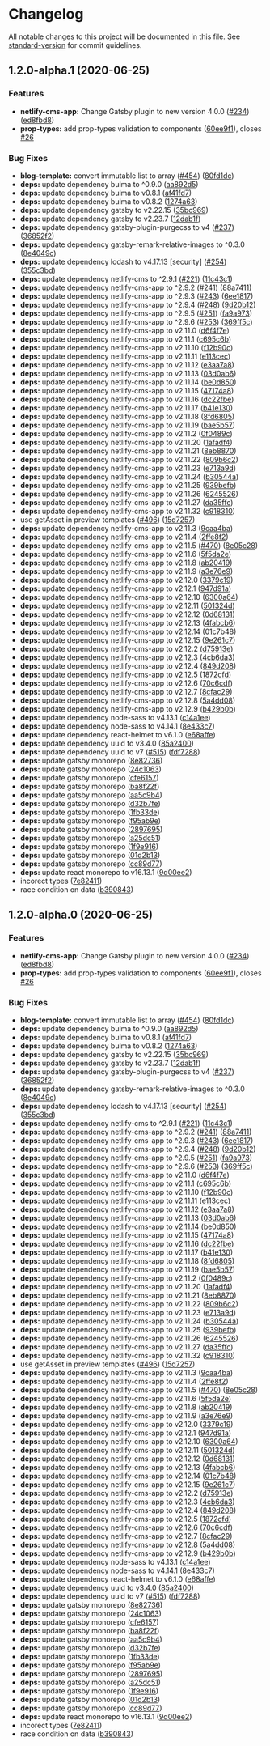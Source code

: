 # Changelog

All notable changes to this project will be documented in this file. See [standard-version](https://github.com/conventional-changelog/standard-version) for commit guidelines.

## 1.2.0-alpha.1 (2020-06-25)


### Features

* **netlify-cms-app:** Change Gatsby plugin to new version 4.0.0 ([#234](https://github.com/Henrik-Geissler/gatsby-starter-netlify-cms/issues/234)) ([ed8fbd8](https://github.com/Henrik-Geissler/gatsby-starter-netlify-cms/commit/ed8fbd8b37181f098408fe34fbe10eb7180968a6))
* **prop-types:** add prop-types validation to components ([60ee9f1](https://github.com/Henrik-Geissler/gatsby-starter-netlify-cms/commit/60ee9f12dc0b0f0bb9135e999c762488506ea172)), closes [#26](https://github.com/Henrik-Geissler/gatsby-starter-netlify-cms/issues/26)


### Bug Fixes

* **blog-template:** convert immutable list to array ([#454](https://github.com/Henrik-Geissler/gatsby-starter-netlify-cms/issues/454)) ([80fd1dc](https://github.com/Henrik-Geissler/gatsby-starter-netlify-cms/commit/80fd1dcd8b1273a45e7c7c82a2b3de0d98f8ec13))
* **deps:** update dependency bulma to ^0.9.0 ([aa892d5](https://github.com/Henrik-Geissler/gatsby-starter-netlify-cms/commit/aa892d5cc373f76e7af327bc9d6b240f1e3ff154))
* **deps:** update dependency bulma to v0.8.1 ([af41fd7](https://github.com/Henrik-Geissler/gatsby-starter-netlify-cms/commit/af41fd71dafde78105e35a2655358eb2e00fe9ff))
* **deps:** update dependency bulma to v0.8.2 ([1274a63](https://github.com/Henrik-Geissler/gatsby-starter-netlify-cms/commit/1274a637caf2230483d5c5a813790138ba8b5764))
* **deps:** update dependency gatsby to v2.22.15 ([35bc969](https://github.com/Henrik-Geissler/gatsby-starter-netlify-cms/commit/35bc969da7bef21f2b9b7d3e45f888f9ac66eb0d))
* **deps:** update dependency gatsby to v2.23.7 ([12dab1f](https://github.com/Henrik-Geissler/gatsby-starter-netlify-cms/commit/12dab1fdaf6abc0a461b0c7a3d52660c0126b25b))
* **deps:** update dependency gatsby-plugin-purgecss to v4 ([#237](https://github.com/Henrik-Geissler/gatsby-starter-netlify-cms/issues/237)) ([36852f2](https://github.com/Henrik-Geissler/gatsby-starter-netlify-cms/commit/36852f2d27cbe6fcda2930f8fb5030e1c9a0ecc7))
* **deps:** update dependency gatsby-remark-relative-images to ^0.3.0 ([8e4049c](https://github.com/Henrik-Geissler/gatsby-starter-netlify-cms/commit/8e4049c35fd950a99ceac3225f0bb8ff105da4ea))
* **deps:** update dependency lodash to v4.17.13 [security] ([#254](https://github.com/Henrik-Geissler/gatsby-starter-netlify-cms/issues/254)) ([355c3bd](https://github.com/Henrik-Geissler/gatsby-starter-netlify-cms/commit/355c3bdcd58b22590de17a0a43f64832c50f2891))
* **deps:** update dependency netlify-cms to ^2.9.1 ([#221](https://github.com/Henrik-Geissler/gatsby-starter-netlify-cms/issues/221)) ([11c43c1](https://github.com/Henrik-Geissler/gatsby-starter-netlify-cms/commit/11c43c1352d2277497138199bcaa5069ad0b4271))
* **deps:** update dependency netlify-cms-app to ^2.9.2 ([#241](https://github.com/Henrik-Geissler/gatsby-starter-netlify-cms/issues/241)) ([88a7411](https://github.com/Henrik-Geissler/gatsby-starter-netlify-cms/commit/88a74110bc0a6a966e729e3c95dce0a7f29fb890))
* **deps:** update dependency netlify-cms-app to ^2.9.3 ([#243](https://github.com/Henrik-Geissler/gatsby-starter-netlify-cms/issues/243)) ([6ee1817](https://github.com/Henrik-Geissler/gatsby-starter-netlify-cms/commit/6ee1817f125d1b80dafdbc221aa81d411f6589a9))
* **deps:** update dependency netlify-cms-app to ^2.9.4 ([#248](https://github.com/Henrik-Geissler/gatsby-starter-netlify-cms/issues/248)) ([9d20b12](https://github.com/Henrik-Geissler/gatsby-starter-netlify-cms/commit/9d20b122b5031fe4288ec2eb8237c37678d1d764))
* **deps:** update dependency netlify-cms-app to ^2.9.5 ([#251](https://github.com/Henrik-Geissler/gatsby-starter-netlify-cms/issues/251)) ([fa9a973](https://github.com/Henrik-Geissler/gatsby-starter-netlify-cms/commit/fa9a9737715bbea816febfd215ebc95b8e9fa472))
* **deps:** update dependency netlify-cms-app to ^2.9.6 ([#253](https://github.com/Henrik-Geissler/gatsby-starter-netlify-cms/issues/253)) ([369ff5c](https://github.com/Henrik-Geissler/gatsby-starter-netlify-cms/commit/369ff5cecd668e944841784779c7964b23ff77fc))
* **deps:** update dependency netlify-cms-app to v2.11.0 ([d6f4f7e](https://github.com/Henrik-Geissler/gatsby-starter-netlify-cms/commit/d6f4f7ef5c805f6501cccb3b3a8bdd5ec23d923f))
* **deps:** update dependency netlify-cms-app to v2.11.1 ([c695c6b](https://github.com/Henrik-Geissler/gatsby-starter-netlify-cms/commit/c695c6b617db42dd17207ee86933e1e6771ecbf0))
* **deps:** update dependency netlify-cms-app to v2.11.10 ([f12b90c](https://github.com/Henrik-Geissler/gatsby-starter-netlify-cms/commit/f12b90ce83ff3b99994dbf3ccaf00c05f3dbc184))
* **deps:** update dependency netlify-cms-app to v2.11.11 ([e113cec](https://github.com/Henrik-Geissler/gatsby-starter-netlify-cms/commit/e113cec2f4296880da2be6a2079f3afb950f99b2))
* **deps:** update dependency netlify-cms-app to v2.11.12 ([e3aa7a8](https://github.com/Henrik-Geissler/gatsby-starter-netlify-cms/commit/e3aa7a8f47df9f34fb4803318ab5f12011c57697))
* **deps:** update dependency netlify-cms-app to v2.11.13 ([03d0ab6](https://github.com/Henrik-Geissler/gatsby-starter-netlify-cms/commit/03d0ab662cfbcdd1532b777774aefe3b7c2754b5))
* **deps:** update dependency netlify-cms-app to v2.11.14 ([be0d850](https://github.com/Henrik-Geissler/gatsby-starter-netlify-cms/commit/be0d85042379b254cc825f6624c4fc1b51f977dd))
* **deps:** update dependency netlify-cms-app to v2.11.15 ([47174a8](https://github.com/Henrik-Geissler/gatsby-starter-netlify-cms/commit/47174a8a9873ace497e0864258e947eb3b9a671e))
* **deps:** update dependency netlify-cms-app to v2.11.16 ([dc22fbe](https://github.com/Henrik-Geissler/gatsby-starter-netlify-cms/commit/dc22fbebb51f384b8f93ca8799bdc8be26716e4d))
* **deps:** update dependency netlify-cms-app to v2.11.17 ([b41e130](https://github.com/Henrik-Geissler/gatsby-starter-netlify-cms/commit/b41e130e3cdeaf88265dc0410e1f09bfdbe35232))
* **deps:** update dependency netlify-cms-app to v2.11.18 ([8fd6805](https://github.com/Henrik-Geissler/gatsby-starter-netlify-cms/commit/8fd68050778c8b8912f6a1685c45e8a14c47e8b2))
* **deps:** update dependency netlify-cms-app to v2.11.19 ([bae5b57](https://github.com/Henrik-Geissler/gatsby-starter-netlify-cms/commit/bae5b5702ea6c645b431a0057d8cc0afa720c3b8))
* **deps:** update dependency netlify-cms-app to v2.11.2 ([0f0489c](https://github.com/Henrik-Geissler/gatsby-starter-netlify-cms/commit/0f0489c2f50750830cd0a7f47525a5d372ad5a07))
* **deps:** update dependency netlify-cms-app to v2.11.20 ([1afadf4](https://github.com/Henrik-Geissler/gatsby-starter-netlify-cms/commit/1afadf4dd7ae2435df38170b97c32bdc0f3517fd))
* **deps:** update dependency netlify-cms-app to v2.11.21 ([8eb8870](https://github.com/Henrik-Geissler/gatsby-starter-netlify-cms/commit/8eb8870fe95bb5f926b0bf4a4f46a9014591d533))
* **deps:** update dependency netlify-cms-app to v2.11.22 ([809b6c2](https://github.com/Henrik-Geissler/gatsby-starter-netlify-cms/commit/809b6c268eda93503d89bd0cd486000f11e531f3))
* **deps:** update dependency netlify-cms-app to v2.11.23 ([e713a9d](https://github.com/Henrik-Geissler/gatsby-starter-netlify-cms/commit/e713a9de0583b1a9d13ccc839e584f9c8ea2f667))
* **deps:** update dependency netlify-cms-app to v2.11.24 ([b30544a](https://github.com/Henrik-Geissler/gatsby-starter-netlify-cms/commit/b30544a56ca9c1c29304aeed45c7a8e8fe9ce195))
* **deps:** update dependency netlify-cms-app to v2.11.25 ([939befb](https://github.com/Henrik-Geissler/gatsby-starter-netlify-cms/commit/939befbf9fc8238bdcacdd823cfdba339f9725fd))
* **deps:** update dependency netlify-cms-app to v2.11.26 ([6245526](https://github.com/Henrik-Geissler/gatsby-starter-netlify-cms/commit/62455265d3089ddfafe1f77edb31604036159a74))
* **deps:** update dependency netlify-cms-app to v2.11.27 ([da35ffc](https://github.com/Henrik-Geissler/gatsby-starter-netlify-cms/commit/da35ffc9391ac7cb8b2869785d6e8a80b2b7e2ac))
* **deps:** update dependency netlify-cms-app to v2.11.32 ([c918310](https://github.com/Henrik-Geissler/gatsby-starter-netlify-cms/commit/c9183105f7d43c0ca5d0e50a430eddeb557ccc55))
* use getAsset in preview templates ([#496](https://github.com/Henrik-Geissler/gatsby-starter-netlify-cms/issues/496)) ([15d7257](https://github.com/Henrik-Geissler/gatsby-starter-netlify-cms/commit/15d7257151b4934e41b5c48eadbabf53cb42e365))
* **deps:** update dependency netlify-cms-app to v2.11.3 ([9caa4ba](https://github.com/Henrik-Geissler/gatsby-starter-netlify-cms/commit/9caa4ba7bf8a8164945bb09cef16ac18a462bf48))
* **deps:** update dependency netlify-cms-app to v2.11.4 ([2ffe8f2](https://github.com/Henrik-Geissler/gatsby-starter-netlify-cms/commit/2ffe8f2c5ac0970a0ead43a48721949341ccf950))
* **deps:** update dependency netlify-cms-app to v2.11.5 ([#470](https://github.com/Henrik-Geissler/gatsby-starter-netlify-cms/issues/470)) ([8e05c28](https://github.com/Henrik-Geissler/gatsby-starter-netlify-cms/commit/8e05c28148f6d580937ef8a29d811669177272f0))
* **deps:** update dependency netlify-cms-app to v2.11.6 ([5f5da2e](https://github.com/Henrik-Geissler/gatsby-starter-netlify-cms/commit/5f5da2e55917417138838ca4fad479096be6f334))
* **deps:** update dependency netlify-cms-app to v2.11.8 ([ab20419](https://github.com/Henrik-Geissler/gatsby-starter-netlify-cms/commit/ab20419d163f541d5442c445540e7886f9c4d9a2))
* **deps:** update dependency netlify-cms-app to v2.11.9 ([a3e76e9](https://github.com/Henrik-Geissler/gatsby-starter-netlify-cms/commit/a3e76e9fb6484e1c85ca57d8eb390543a1f04afe))
* **deps:** update dependency netlify-cms-app to v2.12.0 ([3379c19](https://github.com/Henrik-Geissler/gatsby-starter-netlify-cms/commit/3379c19b33b0259313a245a5c0da7c9b187bbc93))
* **deps:** update dependency netlify-cms-app to v2.12.1 ([947d91a](https://github.com/Henrik-Geissler/gatsby-starter-netlify-cms/commit/947d91a0dd0bbe57a810ba337c40b3be4055b6c0))
* **deps:** update dependency netlify-cms-app to v2.12.10 ([6300a64](https://github.com/Henrik-Geissler/gatsby-starter-netlify-cms/commit/6300a64a66cf1ef4a4ba926a5f5fb8e95a5913a3))
* **deps:** update dependency netlify-cms-app to v2.12.11 ([501324d](https://github.com/Henrik-Geissler/gatsby-starter-netlify-cms/commit/501324d3c48d11ba8a88ad11696a331d94204747))
* **deps:** update dependency netlify-cms-app to v2.12.12 ([0d68131](https://github.com/Henrik-Geissler/gatsby-starter-netlify-cms/commit/0d681315f7660e98fea049fba6fa8a9198ef6659))
* **deps:** update dependency netlify-cms-app to v2.12.13 ([4fabcb6](https://github.com/Henrik-Geissler/gatsby-starter-netlify-cms/commit/4fabcb6d0d38e6a09943b625b5b52af5d4cb48a6))
* **deps:** update dependency netlify-cms-app to v2.12.14 ([01c7b48](https://github.com/Henrik-Geissler/gatsby-starter-netlify-cms/commit/01c7b4872fcd7785d103c03fb0e6779dd88f609f))
* **deps:** update dependency netlify-cms-app to v2.12.15 ([9e261c7](https://github.com/Henrik-Geissler/gatsby-starter-netlify-cms/commit/9e261c712ae1d930054ad3b324a6a03afa00dbb0))
* **deps:** update dependency netlify-cms-app to v2.12.2 ([d75913e](https://github.com/Henrik-Geissler/gatsby-starter-netlify-cms/commit/d75913ecbe16881de28c98ea01d6de5cb9b4a713))
* **deps:** update dependency netlify-cms-app to v2.12.3 ([4cb6da3](https://github.com/Henrik-Geissler/gatsby-starter-netlify-cms/commit/4cb6da362de937d9974803d8ff32cff4292ec3a3))
* **deps:** update dependency netlify-cms-app to v2.12.4 ([849d208](https://github.com/Henrik-Geissler/gatsby-starter-netlify-cms/commit/849d2087b26c1d98ddccb0738cd6629ea2a86ca9))
* **deps:** update dependency netlify-cms-app to v2.12.5 ([1872cfd](https://github.com/Henrik-Geissler/gatsby-starter-netlify-cms/commit/1872cfd3ecf1a5e14334b1e4b80dc095b22232c8))
* **deps:** update dependency netlify-cms-app to v2.12.6 ([70c6cdf](https://github.com/Henrik-Geissler/gatsby-starter-netlify-cms/commit/70c6cdf3d3af6c966c6f6610a8af321dd9879bfd))
* **deps:** update dependency netlify-cms-app to v2.12.7 ([8cfac29](https://github.com/Henrik-Geissler/gatsby-starter-netlify-cms/commit/8cfac2906873feb6076d32521dd0b4bb2844f074))
* **deps:** update dependency netlify-cms-app to v2.12.8 ([5a4dd08](https://github.com/Henrik-Geissler/gatsby-starter-netlify-cms/commit/5a4dd08678dba243e3c7826def45d0caa279ee6e))
* **deps:** update dependency netlify-cms-app to v2.12.9 ([b429b0b](https://github.com/Henrik-Geissler/gatsby-starter-netlify-cms/commit/b429b0b6074034789941b618fb83fee0db2b1e8c))
* **deps:** update dependency node-sass to v4.13.1 ([c14a1ee](https://github.com/Henrik-Geissler/gatsby-starter-netlify-cms/commit/c14a1eeec74a5a75d3551250616613c19e688ad5))
* **deps:** update dependency node-sass to v4.14.1 ([8e433c7](https://github.com/Henrik-Geissler/gatsby-starter-netlify-cms/commit/8e433c7ad92588294f151afc87d96d74632de63f))
* **deps:** update dependency react-helmet to v6.1.0 ([e68affe](https://github.com/Henrik-Geissler/gatsby-starter-netlify-cms/commit/e68affe49107a15f5af8bdd0fee6cc1131938935))
* **deps:** update dependency uuid to v3.4.0 ([85a2400](https://github.com/Henrik-Geissler/gatsby-starter-netlify-cms/commit/85a2400d62f4d03ae71e3f9e57b0f43b1d5ce108))
* **deps:** update dependency uuid to v7 ([#515](https://github.com/Henrik-Geissler/gatsby-starter-netlify-cms/issues/515)) ([fdf7288](https://github.com/Henrik-Geissler/gatsby-starter-netlify-cms/commit/fdf728881514c59f999d550335e6bf2279e10b5a))
* **deps:** update gatsby monorepo ([8e82736](https://github.com/Henrik-Geissler/gatsby-starter-netlify-cms/commit/8e827363c276073f7103656ce8650395831a5541))
* **deps:** update gatsby monorepo ([24c1063](https://github.com/Henrik-Geissler/gatsby-starter-netlify-cms/commit/24c10633dd5706257a73cfcf5371ad2b6c45bd08))
* **deps:** update gatsby monorepo ([cfe6157](https://github.com/Henrik-Geissler/gatsby-starter-netlify-cms/commit/cfe615773811c29ac1816e995d77a8c3eb079cca))
* **deps:** update gatsby monorepo ([ba8f22f](https://github.com/Henrik-Geissler/gatsby-starter-netlify-cms/commit/ba8f22fc372b8673f2e2f089c4f005f0537f133a))
* **deps:** update gatsby monorepo ([aa5c9b4](https://github.com/Henrik-Geissler/gatsby-starter-netlify-cms/commit/aa5c9b4418fbaa3240d801d8afdbe2f496ba1b40))
* **deps:** update gatsby monorepo ([d32b7fe](https://github.com/Henrik-Geissler/gatsby-starter-netlify-cms/commit/d32b7fe4eecca084b585951a4406036dfe1fd7b1))
* **deps:** update gatsby monorepo ([1fb33de](https://github.com/Henrik-Geissler/gatsby-starter-netlify-cms/commit/1fb33deb1fd0144c088ed4c79ff0a0730caeeae2))
* **deps:** update gatsby monorepo ([f95ab9e](https://github.com/Henrik-Geissler/gatsby-starter-netlify-cms/commit/f95ab9e601a58803f7aa7b7a95efa846dfabaea2))
* **deps:** update gatsby monorepo ([2897695](https://github.com/Henrik-Geissler/gatsby-starter-netlify-cms/commit/2897695cb62ab1d6cfb29c0a02b997f31cd3a2b7))
* **deps:** update gatsby monorepo ([a25dc51](https://github.com/Henrik-Geissler/gatsby-starter-netlify-cms/commit/a25dc51cb0af9b60bd39446fb050b51887d403b4))
* **deps:** update gatsby monorepo ([1f9e916](https://github.com/Henrik-Geissler/gatsby-starter-netlify-cms/commit/1f9e91677cd0f3ab6b42f2db18bf2b9a01ee28ea))
* **deps:** update gatsby monorepo ([01d2b13](https://github.com/Henrik-Geissler/gatsby-starter-netlify-cms/commit/01d2b1396d0807481fa69a8404c8906c7d1a0282))
* **deps:** update gatsby monorepo ([cc89d77](https://github.com/Henrik-Geissler/gatsby-starter-netlify-cms/commit/cc89d776626da9fdf96d53015f7054aefd75db01))
* **deps:** update react monorepo to v16.13.1 ([9d00ee2](https://github.com/Henrik-Geissler/gatsby-starter-netlify-cms/commit/9d00ee28c82519f331eceff3edfdfabdff051ff9))
* incorect types ([7e82411](https://github.com/Henrik-Geissler/gatsby-starter-netlify-cms/commit/7e82411adafd2b4dc978caa567e1452528a9dfff))
* race condition on data ([b390843](https://github.com/Henrik-Geissler/gatsby-starter-netlify-cms/commit/b39084310c90ecc13239df0c2cb8361dbed06428))

## 1.2.0-alpha.0 (2020-06-25)


### Features

* **netlify-cms-app:** Change Gatsby plugin to new version 4.0.0 ([#234](https://github.com/Henrik-Geissler/gatsby-starter-netlify-cms/issues/234)) ([ed8fbd8](https://github.com/Henrik-Geissler/gatsby-starter-netlify-cms/commit/ed8fbd8b37181f098408fe34fbe10eb7180968a6))
* **prop-types:** add prop-types validation to components ([60ee9f1](https://github.com/Henrik-Geissler/gatsby-starter-netlify-cms/commit/60ee9f12dc0b0f0bb9135e999c762488506ea172)), closes [#26](https://github.com/Henrik-Geissler/gatsby-starter-netlify-cms/issues/26)


### Bug Fixes

* **blog-template:** convert immutable list to array ([#454](https://github.com/Henrik-Geissler/gatsby-starter-netlify-cms/issues/454)) ([80fd1dc](https://github.com/Henrik-Geissler/gatsby-starter-netlify-cms/commit/80fd1dcd8b1273a45e7c7c82a2b3de0d98f8ec13))
* **deps:** update dependency bulma to ^0.9.0 ([aa892d5](https://github.com/Henrik-Geissler/gatsby-starter-netlify-cms/commit/aa892d5cc373f76e7af327bc9d6b240f1e3ff154))
* **deps:** update dependency bulma to v0.8.1 ([af41fd7](https://github.com/Henrik-Geissler/gatsby-starter-netlify-cms/commit/af41fd71dafde78105e35a2655358eb2e00fe9ff))
* **deps:** update dependency bulma to v0.8.2 ([1274a63](https://github.com/Henrik-Geissler/gatsby-starter-netlify-cms/commit/1274a637caf2230483d5c5a813790138ba8b5764))
* **deps:** update dependency gatsby to v2.22.15 ([35bc969](https://github.com/Henrik-Geissler/gatsby-starter-netlify-cms/commit/35bc969da7bef21f2b9b7d3e45f888f9ac66eb0d))
* **deps:** update dependency gatsby to v2.23.7 ([12dab1f](https://github.com/Henrik-Geissler/gatsby-starter-netlify-cms/commit/12dab1fdaf6abc0a461b0c7a3d52660c0126b25b))
* **deps:** update dependency gatsby-plugin-purgecss to v4 ([#237](https://github.com/Henrik-Geissler/gatsby-starter-netlify-cms/issues/237)) ([36852f2](https://github.com/Henrik-Geissler/gatsby-starter-netlify-cms/commit/36852f2d27cbe6fcda2930f8fb5030e1c9a0ecc7))
* **deps:** update dependency gatsby-remark-relative-images to ^0.3.0 ([8e4049c](https://github.com/Henrik-Geissler/gatsby-starter-netlify-cms/commit/8e4049c35fd950a99ceac3225f0bb8ff105da4ea))
* **deps:** update dependency lodash to v4.17.13 [security] ([#254](https://github.com/Henrik-Geissler/gatsby-starter-netlify-cms/issues/254)) ([355c3bd](https://github.com/Henrik-Geissler/gatsby-starter-netlify-cms/commit/355c3bdcd58b22590de17a0a43f64832c50f2891))
* **deps:** update dependency netlify-cms to ^2.9.1 ([#221](https://github.com/Henrik-Geissler/gatsby-starter-netlify-cms/issues/221)) ([11c43c1](https://github.com/Henrik-Geissler/gatsby-starter-netlify-cms/commit/11c43c1352d2277497138199bcaa5069ad0b4271))
* **deps:** update dependency netlify-cms-app to ^2.9.2 ([#241](https://github.com/Henrik-Geissler/gatsby-starter-netlify-cms/issues/241)) ([88a7411](https://github.com/Henrik-Geissler/gatsby-starter-netlify-cms/commit/88a74110bc0a6a966e729e3c95dce0a7f29fb890))
* **deps:** update dependency netlify-cms-app to ^2.9.3 ([#243](https://github.com/Henrik-Geissler/gatsby-starter-netlify-cms/issues/243)) ([6ee1817](https://github.com/Henrik-Geissler/gatsby-starter-netlify-cms/commit/6ee1817f125d1b80dafdbc221aa81d411f6589a9))
* **deps:** update dependency netlify-cms-app to ^2.9.4 ([#248](https://github.com/Henrik-Geissler/gatsby-starter-netlify-cms/issues/248)) ([9d20b12](https://github.com/Henrik-Geissler/gatsby-starter-netlify-cms/commit/9d20b122b5031fe4288ec2eb8237c37678d1d764))
* **deps:** update dependency netlify-cms-app to ^2.9.5 ([#251](https://github.com/Henrik-Geissler/gatsby-starter-netlify-cms/issues/251)) ([fa9a973](https://github.com/Henrik-Geissler/gatsby-starter-netlify-cms/commit/fa9a9737715bbea816febfd215ebc95b8e9fa472))
* **deps:** update dependency netlify-cms-app to ^2.9.6 ([#253](https://github.com/Henrik-Geissler/gatsby-starter-netlify-cms/issues/253)) ([369ff5c](https://github.com/Henrik-Geissler/gatsby-starter-netlify-cms/commit/369ff5cecd668e944841784779c7964b23ff77fc))
* **deps:** update dependency netlify-cms-app to v2.11.0 ([d6f4f7e](https://github.com/Henrik-Geissler/gatsby-starter-netlify-cms/commit/d6f4f7ef5c805f6501cccb3b3a8bdd5ec23d923f))
* **deps:** update dependency netlify-cms-app to v2.11.1 ([c695c6b](https://github.com/Henrik-Geissler/gatsby-starter-netlify-cms/commit/c695c6b617db42dd17207ee86933e1e6771ecbf0))
* **deps:** update dependency netlify-cms-app to v2.11.10 ([f12b90c](https://github.com/Henrik-Geissler/gatsby-starter-netlify-cms/commit/f12b90ce83ff3b99994dbf3ccaf00c05f3dbc184))
* **deps:** update dependency netlify-cms-app to v2.11.11 ([e113cec](https://github.com/Henrik-Geissler/gatsby-starter-netlify-cms/commit/e113cec2f4296880da2be6a2079f3afb950f99b2))
* **deps:** update dependency netlify-cms-app to v2.11.12 ([e3aa7a8](https://github.com/Henrik-Geissler/gatsby-starter-netlify-cms/commit/e3aa7a8f47df9f34fb4803318ab5f12011c57697))
* **deps:** update dependency netlify-cms-app to v2.11.13 ([03d0ab6](https://github.com/Henrik-Geissler/gatsby-starter-netlify-cms/commit/03d0ab662cfbcdd1532b777774aefe3b7c2754b5))
* **deps:** update dependency netlify-cms-app to v2.11.14 ([be0d850](https://github.com/Henrik-Geissler/gatsby-starter-netlify-cms/commit/be0d85042379b254cc825f6624c4fc1b51f977dd))
* **deps:** update dependency netlify-cms-app to v2.11.15 ([47174a8](https://github.com/Henrik-Geissler/gatsby-starter-netlify-cms/commit/47174a8a9873ace497e0864258e947eb3b9a671e))
* **deps:** update dependency netlify-cms-app to v2.11.16 ([dc22fbe](https://github.com/Henrik-Geissler/gatsby-starter-netlify-cms/commit/dc22fbebb51f384b8f93ca8799bdc8be26716e4d))
* **deps:** update dependency netlify-cms-app to v2.11.17 ([b41e130](https://github.com/Henrik-Geissler/gatsby-starter-netlify-cms/commit/b41e130e3cdeaf88265dc0410e1f09bfdbe35232))
* **deps:** update dependency netlify-cms-app to v2.11.18 ([8fd6805](https://github.com/Henrik-Geissler/gatsby-starter-netlify-cms/commit/8fd68050778c8b8912f6a1685c45e8a14c47e8b2))
* **deps:** update dependency netlify-cms-app to v2.11.19 ([bae5b57](https://github.com/Henrik-Geissler/gatsby-starter-netlify-cms/commit/bae5b5702ea6c645b431a0057d8cc0afa720c3b8))
* **deps:** update dependency netlify-cms-app to v2.11.2 ([0f0489c](https://github.com/Henrik-Geissler/gatsby-starter-netlify-cms/commit/0f0489c2f50750830cd0a7f47525a5d372ad5a07))
* **deps:** update dependency netlify-cms-app to v2.11.20 ([1afadf4](https://github.com/Henrik-Geissler/gatsby-starter-netlify-cms/commit/1afadf4dd7ae2435df38170b97c32bdc0f3517fd))
* **deps:** update dependency netlify-cms-app to v2.11.21 ([8eb8870](https://github.com/Henrik-Geissler/gatsby-starter-netlify-cms/commit/8eb8870fe95bb5f926b0bf4a4f46a9014591d533))
* **deps:** update dependency netlify-cms-app to v2.11.22 ([809b6c2](https://github.com/Henrik-Geissler/gatsby-starter-netlify-cms/commit/809b6c268eda93503d89bd0cd486000f11e531f3))
* **deps:** update dependency netlify-cms-app to v2.11.23 ([e713a9d](https://github.com/Henrik-Geissler/gatsby-starter-netlify-cms/commit/e713a9de0583b1a9d13ccc839e584f9c8ea2f667))
* **deps:** update dependency netlify-cms-app to v2.11.24 ([b30544a](https://github.com/Henrik-Geissler/gatsby-starter-netlify-cms/commit/b30544a56ca9c1c29304aeed45c7a8e8fe9ce195))
* **deps:** update dependency netlify-cms-app to v2.11.25 ([939befb](https://github.com/Henrik-Geissler/gatsby-starter-netlify-cms/commit/939befbf9fc8238bdcacdd823cfdba339f9725fd))
* **deps:** update dependency netlify-cms-app to v2.11.26 ([6245526](https://github.com/Henrik-Geissler/gatsby-starter-netlify-cms/commit/62455265d3089ddfafe1f77edb31604036159a74))
* **deps:** update dependency netlify-cms-app to v2.11.27 ([da35ffc](https://github.com/Henrik-Geissler/gatsby-starter-netlify-cms/commit/da35ffc9391ac7cb8b2869785d6e8a80b2b7e2ac))
* **deps:** update dependency netlify-cms-app to v2.11.32 ([c918310](https://github.com/Henrik-Geissler/gatsby-starter-netlify-cms/commit/c9183105f7d43c0ca5d0e50a430eddeb557ccc55))
* use getAsset in preview templates ([#496](https://github.com/Henrik-Geissler/gatsby-starter-netlify-cms/issues/496)) ([15d7257](https://github.com/Henrik-Geissler/gatsby-starter-netlify-cms/commit/15d7257151b4934e41b5c48eadbabf53cb42e365))
* **deps:** update dependency netlify-cms-app to v2.11.3 ([9caa4ba](https://github.com/Henrik-Geissler/gatsby-starter-netlify-cms/commit/9caa4ba7bf8a8164945bb09cef16ac18a462bf48))
* **deps:** update dependency netlify-cms-app to v2.11.4 ([2ffe8f2](https://github.com/Henrik-Geissler/gatsby-starter-netlify-cms/commit/2ffe8f2c5ac0970a0ead43a48721949341ccf950))
* **deps:** update dependency netlify-cms-app to v2.11.5 ([#470](https://github.com/Henrik-Geissler/gatsby-starter-netlify-cms/issues/470)) ([8e05c28](https://github.com/Henrik-Geissler/gatsby-starter-netlify-cms/commit/8e05c28148f6d580937ef8a29d811669177272f0))
* **deps:** update dependency netlify-cms-app to v2.11.6 ([5f5da2e](https://github.com/Henrik-Geissler/gatsby-starter-netlify-cms/commit/5f5da2e55917417138838ca4fad479096be6f334))
* **deps:** update dependency netlify-cms-app to v2.11.8 ([ab20419](https://github.com/Henrik-Geissler/gatsby-starter-netlify-cms/commit/ab20419d163f541d5442c445540e7886f9c4d9a2))
* **deps:** update dependency netlify-cms-app to v2.11.9 ([a3e76e9](https://github.com/Henrik-Geissler/gatsby-starter-netlify-cms/commit/a3e76e9fb6484e1c85ca57d8eb390543a1f04afe))
* **deps:** update dependency netlify-cms-app to v2.12.0 ([3379c19](https://github.com/Henrik-Geissler/gatsby-starter-netlify-cms/commit/3379c19b33b0259313a245a5c0da7c9b187bbc93))
* **deps:** update dependency netlify-cms-app to v2.12.1 ([947d91a](https://github.com/Henrik-Geissler/gatsby-starter-netlify-cms/commit/947d91a0dd0bbe57a810ba337c40b3be4055b6c0))
* **deps:** update dependency netlify-cms-app to v2.12.10 ([6300a64](https://github.com/Henrik-Geissler/gatsby-starter-netlify-cms/commit/6300a64a66cf1ef4a4ba926a5f5fb8e95a5913a3))
* **deps:** update dependency netlify-cms-app to v2.12.11 ([501324d](https://github.com/Henrik-Geissler/gatsby-starter-netlify-cms/commit/501324d3c48d11ba8a88ad11696a331d94204747))
* **deps:** update dependency netlify-cms-app to v2.12.12 ([0d68131](https://github.com/Henrik-Geissler/gatsby-starter-netlify-cms/commit/0d681315f7660e98fea049fba6fa8a9198ef6659))
* **deps:** update dependency netlify-cms-app to v2.12.13 ([4fabcb6](https://github.com/Henrik-Geissler/gatsby-starter-netlify-cms/commit/4fabcb6d0d38e6a09943b625b5b52af5d4cb48a6))
* **deps:** update dependency netlify-cms-app to v2.12.14 ([01c7b48](https://github.com/Henrik-Geissler/gatsby-starter-netlify-cms/commit/01c7b4872fcd7785d103c03fb0e6779dd88f609f))
* **deps:** update dependency netlify-cms-app to v2.12.15 ([9e261c7](https://github.com/Henrik-Geissler/gatsby-starter-netlify-cms/commit/9e261c712ae1d930054ad3b324a6a03afa00dbb0))
* **deps:** update dependency netlify-cms-app to v2.12.2 ([d75913e](https://github.com/Henrik-Geissler/gatsby-starter-netlify-cms/commit/d75913ecbe16881de28c98ea01d6de5cb9b4a713))
* **deps:** update dependency netlify-cms-app to v2.12.3 ([4cb6da3](https://github.com/Henrik-Geissler/gatsby-starter-netlify-cms/commit/4cb6da362de937d9974803d8ff32cff4292ec3a3))
* **deps:** update dependency netlify-cms-app to v2.12.4 ([849d208](https://github.com/Henrik-Geissler/gatsby-starter-netlify-cms/commit/849d2087b26c1d98ddccb0738cd6629ea2a86ca9))
* **deps:** update dependency netlify-cms-app to v2.12.5 ([1872cfd](https://github.com/Henrik-Geissler/gatsby-starter-netlify-cms/commit/1872cfd3ecf1a5e14334b1e4b80dc095b22232c8))
* **deps:** update dependency netlify-cms-app to v2.12.6 ([70c6cdf](https://github.com/Henrik-Geissler/gatsby-starter-netlify-cms/commit/70c6cdf3d3af6c966c6f6610a8af321dd9879bfd))
* **deps:** update dependency netlify-cms-app to v2.12.7 ([8cfac29](https://github.com/Henrik-Geissler/gatsby-starter-netlify-cms/commit/8cfac2906873feb6076d32521dd0b4bb2844f074))
* **deps:** update dependency netlify-cms-app to v2.12.8 ([5a4dd08](https://github.com/Henrik-Geissler/gatsby-starter-netlify-cms/commit/5a4dd08678dba243e3c7826def45d0caa279ee6e))
* **deps:** update dependency netlify-cms-app to v2.12.9 ([b429b0b](https://github.com/Henrik-Geissler/gatsby-starter-netlify-cms/commit/b429b0b6074034789941b618fb83fee0db2b1e8c))
* **deps:** update dependency node-sass to v4.13.1 ([c14a1ee](https://github.com/Henrik-Geissler/gatsby-starter-netlify-cms/commit/c14a1eeec74a5a75d3551250616613c19e688ad5))
* **deps:** update dependency node-sass to v4.14.1 ([8e433c7](https://github.com/Henrik-Geissler/gatsby-starter-netlify-cms/commit/8e433c7ad92588294f151afc87d96d74632de63f))
* **deps:** update dependency react-helmet to v6.1.0 ([e68affe](https://github.com/Henrik-Geissler/gatsby-starter-netlify-cms/commit/e68affe49107a15f5af8bdd0fee6cc1131938935))
* **deps:** update dependency uuid to v3.4.0 ([85a2400](https://github.com/Henrik-Geissler/gatsby-starter-netlify-cms/commit/85a2400d62f4d03ae71e3f9e57b0f43b1d5ce108))
* **deps:** update dependency uuid to v7 ([#515](https://github.com/Henrik-Geissler/gatsby-starter-netlify-cms/issues/515)) ([fdf7288](https://github.com/Henrik-Geissler/gatsby-starter-netlify-cms/commit/fdf728881514c59f999d550335e6bf2279e10b5a))
* **deps:** update gatsby monorepo ([8e82736](https://github.com/Henrik-Geissler/gatsby-starter-netlify-cms/commit/8e827363c276073f7103656ce8650395831a5541))
* **deps:** update gatsby monorepo ([24c1063](https://github.com/Henrik-Geissler/gatsby-starter-netlify-cms/commit/24c10633dd5706257a73cfcf5371ad2b6c45bd08))
* **deps:** update gatsby monorepo ([cfe6157](https://github.com/Henrik-Geissler/gatsby-starter-netlify-cms/commit/cfe615773811c29ac1816e995d77a8c3eb079cca))
* **deps:** update gatsby monorepo ([ba8f22f](https://github.com/Henrik-Geissler/gatsby-starter-netlify-cms/commit/ba8f22fc372b8673f2e2f089c4f005f0537f133a))
* **deps:** update gatsby monorepo ([aa5c9b4](https://github.com/Henrik-Geissler/gatsby-starter-netlify-cms/commit/aa5c9b4418fbaa3240d801d8afdbe2f496ba1b40))
* **deps:** update gatsby monorepo ([d32b7fe](https://github.com/Henrik-Geissler/gatsby-starter-netlify-cms/commit/d32b7fe4eecca084b585951a4406036dfe1fd7b1))
* **deps:** update gatsby monorepo ([1fb33de](https://github.com/Henrik-Geissler/gatsby-starter-netlify-cms/commit/1fb33deb1fd0144c088ed4c79ff0a0730caeeae2))
* **deps:** update gatsby monorepo ([f95ab9e](https://github.com/Henrik-Geissler/gatsby-starter-netlify-cms/commit/f95ab9e601a58803f7aa7b7a95efa846dfabaea2))
* **deps:** update gatsby monorepo ([2897695](https://github.com/Henrik-Geissler/gatsby-starter-netlify-cms/commit/2897695cb62ab1d6cfb29c0a02b997f31cd3a2b7))
* **deps:** update gatsby monorepo ([a25dc51](https://github.com/Henrik-Geissler/gatsby-starter-netlify-cms/commit/a25dc51cb0af9b60bd39446fb050b51887d403b4))
* **deps:** update gatsby monorepo ([1f9e916](https://github.com/Henrik-Geissler/gatsby-starter-netlify-cms/commit/1f9e91677cd0f3ab6b42f2db18bf2b9a01ee28ea))
* **deps:** update gatsby monorepo ([01d2b13](https://github.com/Henrik-Geissler/gatsby-starter-netlify-cms/commit/01d2b1396d0807481fa69a8404c8906c7d1a0282))
* **deps:** update gatsby monorepo ([cc89d77](https://github.com/Henrik-Geissler/gatsby-starter-netlify-cms/commit/cc89d776626da9fdf96d53015f7054aefd75db01))
* **deps:** update react monorepo to v16.13.1 ([9d00ee2](https://github.com/Henrik-Geissler/gatsby-starter-netlify-cms/commit/9d00ee28c82519f331eceff3edfdfabdff051ff9))
* incorect types ([7e82411](https://github.com/Henrik-Geissler/gatsby-starter-netlify-cms/commit/7e82411adafd2b4dc978caa567e1452528a9dfff))
* race condition on data ([b390843](https://github.com/Henrik-Geissler/gatsby-starter-netlify-cms/commit/b39084310c90ecc13239df0c2cb8361dbed06428))
